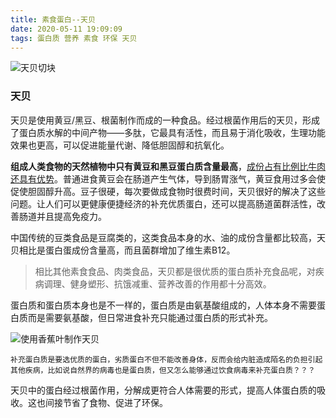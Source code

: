 ```yaml
---
title: 素食蛋白--天贝
date: 2020-05-11 19:09:09
tags: 蛋白质 营养 素食 环保 天贝
---
```


![天贝切块](/images/tempeh/tempeh1.jpg)

### 天贝

​    天贝是使用黄豆/黑豆、根菌制作而成的一种食品。经过根菌作用后的天贝，形成了蛋白质水解的中间产物——多肽，它最具有活性，而且易于消化吸收，生理功能效果也更高，可以促进能量代谢、降低胆固醇和抗氧化。

​    **组成人类食物的天然植物中只有黄豆和黑豆蛋白质含量最高**，<u>成份占有比例比牛肉还具有优势</u>。普通进食黄豆会在肠道产生气体，导到肠胃涨气，黄豆食用过多会使促使胆固醇升高。豆子很硬，每次要做成食物时很费时间，天贝很好的解决了这些问题。让人们可以更健康便捷经济的补充优质蛋白，还可以提高肠道菌群活性，改善肠道并且提高免疫力。

​    中国传统的豆类食品是豆腐类的，这类食品本身的水、油的成份含量都比较高，天贝相比是蛋白蛋成份含量高，而且菌群增加了维生素B12。

> ​    相比其他素食食品、肉类食品，天贝都是很优质的蛋白质补充食品呢，对疾病调理、健身塑形、抗饿减重、营养改善的作用都十分高效。

​    蛋白质和蛋白质本身也是不一样的，蛋白质是由氨基酸组成的，人体本身不需要蛋白质而是需要氨基酸，但日常进食补充只能通过蛋白质的形式补充。

![使用香蕉叶制作天贝](/images/tempeh/tempeh2.jpeg)

```
补充蛋白质是要选优质的蛋白，劣质蛋白不但不能改善身体，反而会给内脏造成陌名的负担引起其他疾病，比如说自然界的病毒也是蛋白质，但又怎么能够通过饮食病毒来补充蛋白质？？？
```

天贝中的蛋白经过根菌作用，分解成更符合人体需要的形式，提高人体蛋白质的吸收。这也间接节省了食物、促进了环保。